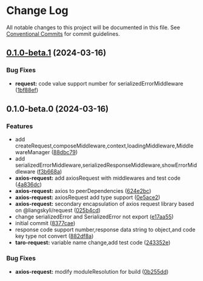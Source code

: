 # Change Log

All notable changes to this project will be documented in this file.
See [Conventional Commits](https://conventionalcommits.org) for commit guidelines.

## [0.1.0-beta.1](https://github.com/liangskyli/request/compare/v0.1.0-beta.0...v0.1.0-beta.1) (2024-03-16)


### Bug Fixes

* **request:** code value support number for serializedErrorMiddleware ([1bf88ef](https://github.com/liangskyli/request/commit/1bf88ef381a3d90bbfc8497fb1d7b644e5e7e8ef))



## 0.1.0-beta.0 (2024-03-16)


### Features

* add createRequest,composeMiddleware,context,loadingMiddleware,MiddlewareManager ([88dbc79](https://github.com/liangskyli/request/commit/88dbc79035b56826f71656dcc3cfaa4bf155e892))
* add serializedErrorMiddleware,serializedResponseMiddleware,showErrorMiddleware ([f3b668a](https://github.com/liangskyli/request/commit/f3b668a1223c64c2ea5bf31cd3d37f8cf92971b2))
* **axios-request:** add axiosRequest with middlewares and test code ([4a836dc](https://github.com/liangskyli/request/commit/4a836dc12ccf77713a68222f71fd25dc4631c03c))
* **axios-request:** axios to peerDependencies ([624e2bc](https://github.com/liangskyli/request/commit/624e2bc16f382b0e254cc5a84bb5e2237f9d1c07))
* **axios-request:** axiosRequest add type support ([0e5ace2](https://github.com/liangskyli/request/commit/0e5ace2ff20bfe3bded619250c59593f6e77e0ed))
* **axios-request:** secondary encapsulation of axios request library based on @liangskyli/request ([025b4cd](https://github.com/liangskyli/request/commit/025b4cd8fb2fb3b1919c9a06db8ff82fc85fb626))
* change serializedError and SerializedError not export ([e17aa55](https://github.com/liangskyli/request/commit/e17aa5554b1a8d1fa72896fc5b322bb4d9e58acc))
* initial commit ([8377cae](https://github.com/liangskyli/request/commit/8377cae7796bd9d4d2631ea72d70b64211d46868))
* response code support number,response data string to object,and code key type not convert ([882df8a](https://github.com/liangskyli/request/commit/882df8ae943037188e43a06e4192eef50e8b8bcf))
* **taro-request:** variable name change,add test code ([243352e](https://github.com/liangskyli/request/commit/243352e4099a3b6b8f080684eb288cb3297531e2))


### Bug Fixes

* **axios-request:** modify moduleResolution for build ([0b255dd](https://github.com/liangskyli/request/commit/0b255dd6231580aa41108d63957e773b5aea1b47))
